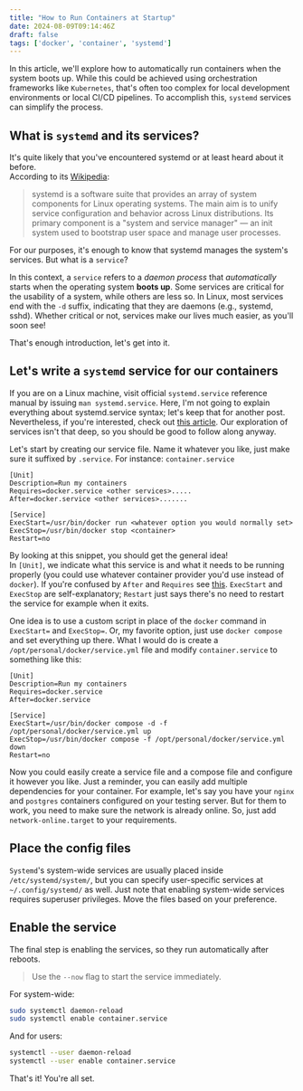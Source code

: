 ```yaml
---
title: "How to Run Containers at Startup"
date: 2024-08-09T09:14:46Z
draft: false
tags: ['docker', 'container', 'systemd']
---
```


In this article, we'll explore how to automatically run containers when the system boots up.
While this could be achieved using orchestration frameworks like `Kubernetes`,
that's often too complex for local development environments or local CI/CD pipelines.
To accomplish this, `systemd` services can simplify the process.

## What is `systemd` and its services?

It's quite likely that you've encountered systemd or at least heard about it before.  
According to its [Wikipedia](https://en.wikipedia.org/wiki/Systemd):

> systemd is a software suite that provides an array of system components for Linux operating systems. The main aim is to unify service configuration and behavior across Linux distributions. Its primary component is a "system and service manager" — an init system used to bootstrap user space and manage user processes.

For our purposes, it's enough to know that systemd manages the system's services.  But what is a `service`?

In this context, a `service` refers to a *daemon process* that *automatically* starts when the operating system **boots up**.
Some services are critical for the usability of a system, while others are less so.
In Linux, most services end with the `-d` suffix, indicating that they are daemons (e.g., systemd, sshd).
Whether critical or not, services make our lives much easier, as you'll soon see!

That's enough introduction, let's get into it.

## Let's write a `systemd` service for our containers

If you are on a Linux machine, visit official `systemd.service`  reference manual by issuing `man systemd.service`.
Here, I'm not going to explain everything about systemd.service syntax; let's keep that for another post.
Nevertheless, if you're interested, check out [this article](https://linuxhandbook.com/create-systemd-services/).
Our exploration of services isn't that deep, so you should be good to follow along anyway.

Let's start by creating our service file. Name it whatever you like, just make sure it suffixed by `.service`.
For instance: `container.service`

```service
[Unit]
Description=Run my containers
Requires=docker.service <other services>.....
After=docker.service <other services>.......

[Service]
ExecStart=/usr/bin/docker run <whatever option you would normally set>
ExecStop=/usr/bin/docker stop <container>
Restart=no
```

By looking at this snippet, you should get the general idea!  
In `[Unit]`, we indicate what this service is and what it needs to be running properly (you could use whatever container provider you'd use instead of `docker`).
If you're confused by `After` and `Requires` see [this](https://serverfault.com/questions/812584/in-systemd-whats-the-difference-between-after-and-requires).
`ExecStart` and `ExecStop` are self-explanatory; `Restart` just says there's no need to restart the service for example when it exits.

One idea is to use a custom script in place of the `docker` command in `ExecStart=` and `ExecStop=`.
Or, my favorite option, just use `docker compose` and set everything up there.
What I would do is create a `/opt/personal/docker/service.yml` file and modify `container.service` to something like this:

```service
[Unit]
Description=Run my containers
Requires=docker.service
After=docker.service

[Service]
ExecStart=/usr/bin/docker compose -d -f /opt/personal/docker/service.yml up
ExecStop=/usr/bin/docker compose -f /opt/personal/docker/service.yml down
Restart=no

```

Now you could easily create a service file and a compose file and configure it however you like.
Just a reminder, you can easily add multiple dependencies for your container.
For example, let's say you have your `nginx` and `postgres` containers
configured on your testing server. But for them to work, you need to make sure the network is already online.
So, just add `network-online.target` to your requirements.

## Place the config files

`Systemd`'s system-wide services are usually placed inside `/etc/systemd/system/`,
but you can specify user-specific services at `~/.config/systemd/` as well.
Just note that enabling system-wide services requires superuser privileges.
Move the files based on your preference.

## Enable the service

The final step is enabling the services, so they run automatically after reboots.
> Use the `--now` flag to start the service immediately.

For system-wide:

```bash
sudo systemctl daemon-reload
sudo systemctl enable container.service
```

And for users:

```bash
systemctl --user daemon-reload
systemctl --user enable container.service
```

That's it! You're all set.
